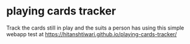 # playing cards tracker
 Track the cards still in play and the suits a person has using this simple webapp
 test at https://hitanshtiwari.github.io/playing-cards-tracker/
